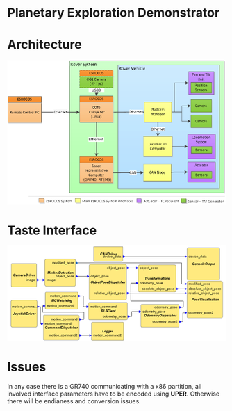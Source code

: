 # Planetary Exploration Demonstrator

# Architecture
![Image of PED Architecture](images/architecture.png)

# Taste Interface

![Image of PED Interaface View](images/interfaceview.png)

# Issues

In any case there is a GR740 communicating with a x86 partition, all involved interface parameters have to be encoded using **UPER**.
Otherwise there will be endianess and conversion issues.
